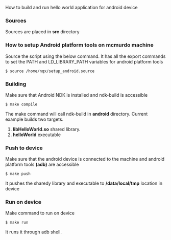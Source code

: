 How to build and run hello world application for android device

### Sources
Sources are placed in <b>src</b> directory

### How to setup Android platform tools on mcmurdo machine
Source the script using the below command. It has all the export commands to set the PATH and LD_LIBRARY_PATH variables for android platform tools

    $ source /home/nqx/setup_android.source

### Building 
Make sure that Android NDK is installed and ndk-build is accessible

    $ make compile 

The make command will call ndk-build in <b>android</b> directory. Current example builds two targets. 
1. <b>libHelloWorld.so</b> shared library.
2. <b>helloWorld</b> executable

### Push to device
Make sure that the android device is connected to the machine and android platform tools <b>(adb)</b> are accessible

    $ make push

It pushes the sharedy library and executable to <b>/data/local/tmp</b> location in device

### Run on device
Make command to run on device

    $ make run

It runs it through adb shell.
